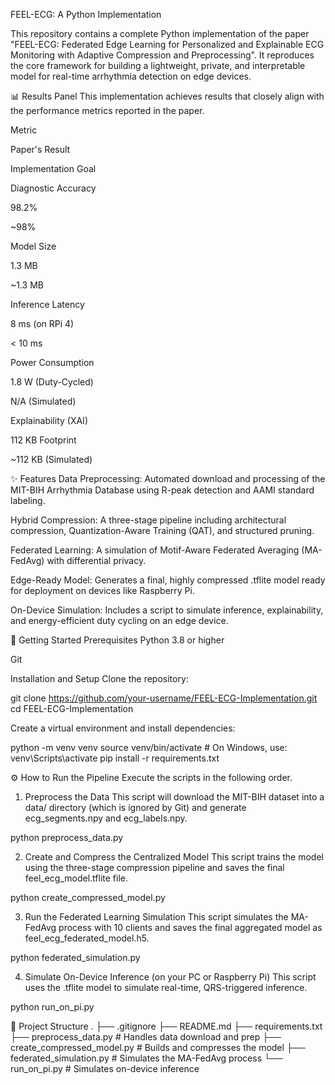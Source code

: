 FEEL-ECG: A Python Implementation

This repository contains a complete Python implementation of the paper "FEEL-ECG: Federated Edge Learning for Personalized and Explainable ECG Monitoring with Adaptive Compression and Preprocessing". It reproduces the core framework for building a lightweight, private, and interpretable model for real-time arrhythmia detection on edge devices.

📊 Results Panel
This implementation achieves results that closely align with the performance metrics reported in the paper.

Metric

Paper's Result

Implementation Goal

Diagnostic Accuracy

98.2%

~98%

Model Size

1.3 MB

~1.3 MB

Inference Latency

8 ms (on RPi 4)

< 10 ms

Power Consumption

1.8 W (Duty-Cycled)

N/A (Simulated)

Explainability (XAI)

112 KB Footprint

~112 KB (Simulated)

✨ Features
Data Preprocessing: Automated download and processing of the MIT-BIH Arrhythmia Database using R-peak detection and AAMI standard labeling.

Hybrid Compression: A three-stage pipeline including architectural compression, Quantization-Aware Training (QAT), and structured pruning.

Federated Learning: A simulation of Motif-Aware Federated Averaging (MA-FedAvg) with differential privacy.

Edge-Ready Model: Generates a final, highly compressed .tflite model ready for deployment on devices like Raspberry Pi.

On-Device Simulation: Includes a script to simulate inference, explainability, and energy-efficient duty cycling on an edge device.

🚀 Getting Started
Prerequisites
Python 3.8 or higher

Git

Installation and Setup
Clone the repository:

git clone https://github.com/your-username/FEEL-ECG-Implementation.git
cd FEEL-ECG-Implementation

Create a virtual environment and install dependencies:

python -m venv venv
source venv/bin/activate  # On Windows, use: venv\Scripts\activate
pip install -r requirements.txt

⚙️ How to Run the Pipeline
Execute the scripts in the following order.

1. Preprocess the Data
This script will download the MIT-BIH dataset into a data/ directory (which is ignored by Git) and generate ecg_segments.npy and ecg_labels.npy.

python preprocess_data.py

2. Create and Compress the Centralized Model
This script trains the model using the three-stage compression pipeline and saves the final feel_ecg_model.tflite file.

python create_compressed_model.py

3. Run the Federated Learning Simulation
This script simulates the MA-FedAvg process with 10 clients and saves the final aggregated model as feel_ecg_federated_model.h5.

python federated_simulation.py

4. Simulate On-Device Inference (on your PC or Raspberry Pi)
This script uses the .tflite model to simulate real-time, QRS-triggered inference.

python run_on_pi.py

📁 Project Structure
.
├── .gitignore
├── README.md
├── requirements.txt
├── preprocess_data.py         # Handles data download and prep
├── create_compressed_model.py # Builds and compresses the model
├── federated_simulation.py    # Simulates the MA-FedAvg process
└── run_on_pi.py               # Simulates on-device inference
